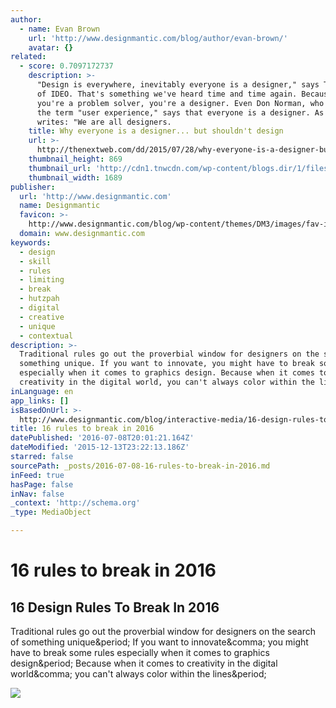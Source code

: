 ```yaml
---
author:
  - name: Evan Brown
    url: 'http://www.designmantic.com/blog/author/evan-brown/'
    avatar: {}
related:
  - score: 0.7097172737
    description: >-
      "Design is everywhere, inevitably everyone is a designer," says Tim Brown
      of IDEO. That's something we've heard time and time again. Because if
      you're a problem solver, you're a designer. Even Don Norman, who coined
      the term "user experience," says that everyone is a designer. As he
      writes: "We are all designers.
    title: Why everyone is a designer... but shouldn't design
    url: >-
      http://thenextweb.com/dd/2015/07/28/why-everyone-is-a-designer-but-shouldnt-design/
    thumbnail_height: 869
    thumbnail_url: 'http://cdn1.tnwcdn.com/wp-content/blogs.dir/1/files/2015/07/designer1.jpg'
    thumbnail_width: 1689
publisher:
  url: 'http://www.designmantic.com'
  name: Designmantic
  favicon: >-
    http://www.designmantic.com/blog/wp-content/themes/DM3/images/fav-icon-DM.png
  domain: www.designmantic.com
keywords:
  - design
  - skill
  - rules
  - limiting
  - break
  - hutzpah
  - digital
  - creative
  - unique
  - contextual
description: >-
  Traditional rules go out the proverbial window for designers on the search of
  something unique. If you want to innovate, you might have to break some rules
  especially when it comes to graphics design. Because when it comes to
  creativity in the digital world, you can't always color within the lines.
inLanguage: en
app_links: []
isBasedOnUrl: >-
  http://www.designmantic.com/blog/interactive-media/16-design-rules-to-break-in-2016/
title: 16 rules to break in 2016
datePublished: '2016-07-08T20:01:21.164Z'
dateModified: '2015-12-13T23:22:13.186Z'
starred: false
sourcePath: _posts/2016-07-08-16-rules-to-break-in-2016.md
inFeed: true
hasPage: false
inNav: false
_context: 'http://schema.org'
_type: MediaObject

---
```

# 16 rules to break in 2016

<article style=""><h1>16 Design Rules To Break In 2016</h1><p>Traditional rules go out the proverbial window for designers on the search of something unique&amp;period; If you want to innovate&amp;comma; you might have to break some rules especially when it comes to graphics design&amp;period; Because when it comes to creativity in the digital world&amp;comma; you can't always color within the lines&amp;period;</p><img src="http://www.designmantic.com/blog/wp-content/uploads/2015/12/banner.png" /></article>